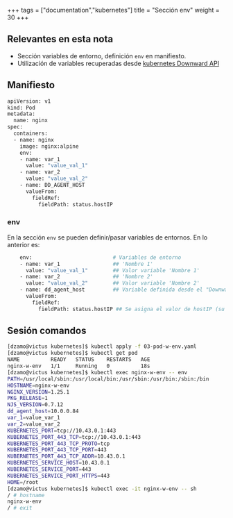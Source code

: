 +++
tags = ["documentation","kubernetes"]
title = "Sección env"
weight = 30
+++

## Relevantes en esta nota

- Sección variables de entorno, definición `env` en manifiesto.
- Utilización de variables recuperadas desde [kubernetes Downward API](https://kubernetes.io/docs/concepts/workloads/pods/downward-api/)

## Manifiesto

```bash
apiVersion: v1
kind: Pod
metadata:
  name: nginx
spec:
  containers:
  - name: nginx
    image: nginx:alpine
    env:
    - name: var_1
      value: "value_val_1"
    - name: var_2
      value: "value_val_2"
    - name: DD_AGENT_HOST
      valueFrom:
        fieldRef:
          fieldPath: status.hostIP
```

### env

En la sección `env` se pueden definir/pasar variables de entornos. En lo anterior es:

```bash
    env:                          # Variables de entorno
    - name: var_1                 ## 'Nombre 1'
      value: "value_val_1"        ## Valor variable 'Nombre 1'
    - name: var_2                 ## 'Nombre 2'
      value: "value_val_2"        ## Valor variable 'Nombre 2'
    - name: dd_agent_host         ## Variable definida desde el "Downward API" (son variables/valores que se pueden consultar)
      valueFrom:
        fieldRef:
          fieldPath: status.hostIP ## Se asigna el valor de hostIP (su valor se recupera desde la "Downward API" de kubernetes) donde esta corriendo el pod, en este caso.
```

## Sesión comandos

```bash
[dzamo@victus kubernetes]$ kubectl apply -f 03-pod-w-env.yaml
[dzamo@victus kubernetes]$ kubectl get pod
NAME          READY   STATUS    RESTARTS   AGE
nginx-w-env   1/1     Running   0          18s
[dzamo@victus kubernetes]$ kubectl exec nginx-w-env -- env
PATH=/usr/local/sbin:/usr/local/bin:/usr/sbin:/usr/bin:/sbin:/bin
HOSTNAME=nginx-w-env
NGINX_VERSION=1.25.1
PKG_RELEASE=1
NJS_VERSION=0.7.12
dd_agent_host=10.0.0.84
var_1=value_var_1
var_2=value_var_2
KUBERNETES_PORT=tcp://10.43.0.1:443
KUBERNETES_PORT_443_TCP=tcp://10.43.0.1:443
KUBERNETES_PORT_443_TCP_PROTO=tcp
KUBERNETES_PORT_443_TCP_PORT=443
KUBERNETES_PORT_443_TCP_ADDR=10.43.0.1
KUBERNETES_SERVICE_HOST=10.43.0.1
KUBERNETES_SERVICE_PORT=443
KUBERNETES_SERVICE_PORT_HTTPS=443
HOME=/root
[dzamo@victus kubernetes]$ kubectl exec -it nginx-w-env -- sh
/ # hostname
nginx-w-env
/ # exit
```

